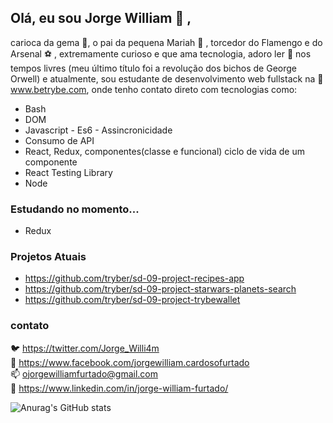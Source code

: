 ## Olá, eu sou Jorge William 👋 ,
carioca da gema 🍳, o pai da pequena Mariah 🍼 , torcedor do Flamengo e do Arsenal ⚽ , extremamente curioso e que ama tecnologia, adoro ler 📖 nos tempos livres (meu último título foi a revolução dos bichos de George Orwell) e
atualmente, sou estudante de desenvolvimento web fullstack na 🔗 www.betrybe.com, onde tenho contato direto com tecnologias como:
- Bash
- DOM
- Javascript - Es6 - Assincronicidade
- Consumo de API
- React, Redux, componentes(classe e funcional) ciclo de vida de um componente
- React Testing Library
- Node

### Estudando no momento...
- Redux

### Projetos Atuais
- https://github.com/tryber/sd-09-project-recipes-app
- https://github.com/tryber/sd-09-project-starwars-planets-search
- https://github.com/tryber/sd-09-project-trybewallet



### contato
🐦 https://twitter.com/Jorge_Willi4m  
🔄 https://www.facebook.com/jorgewilliam.cardosofurtado  
📫 ojorgewilliamfurtado@gmail.com    
🔗 https://www.linkedin.com/in/jorge-william-furtado/  




<!--
**Jorge-William/Jorge-William** is a ✨ _special_ ✨ repository because its `README.md` (this file) appears on your GitHub profile.

Here are some ideas to get you started:

- 🔭 I’m currently working on ...
- 🌱 I’m currently learning ...
- 👯 I’m looking to collaborate on ...
- 🤔 I’m looking for help with ...
- 💬 Ask me about ...

- 😄 Pronouns: ...
- ⚡ Fun fact: ...
-->
![Anurag's GitHub stats](https://github-readme-stats.vercel.app/api?username=jorge-william)
 
